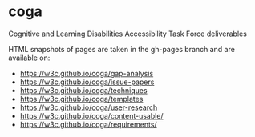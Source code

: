# coga
Cognitive and Learning Disabilities Accessibility Task Force deliverables

HTML snapshots of pages are taken in the gh-pages branch and are available on:
* https://w3c.github.io/coga/gap-analysis
* https://w3c.github.io/coga/issue-papers
* https://w3c.github.io/coga/techniques
* https://w3c.github.io/coga/templates
* https://w3c.github.io/coga/user-research
* https://w3c.github.io/coga/content-usable/
* https://w3c.github.io/coga/requirements/

